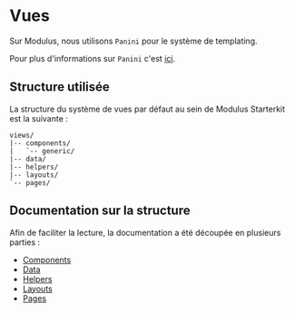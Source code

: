 # Vues

Sur Modulus, nous utilisons `Panini` pour le système de templating.

Pour plus d'informations sur `Panini` c'est [ici](https://foundation.zurb.com/sites/docs/panini.html). 

## Structure utilisée

La structure du système de vues par défaut au sein de Modulus Starterkit est la suivante :

```
views/
|-- components/
|   `-- generic/
|-- data/
|-- helpers/
|-- layouts/
`-- pages/       
```

## Documentation sur la structure

Afin de faciliter la lecture, la documentation a été découpée en plusieurs parties :
- [Components](view/components.md)
- [Data](view/data.md)
- [Helpers](view/helpers.md)
- [Layouts](view/layouts.md)
- [Pages](view/pages.md)